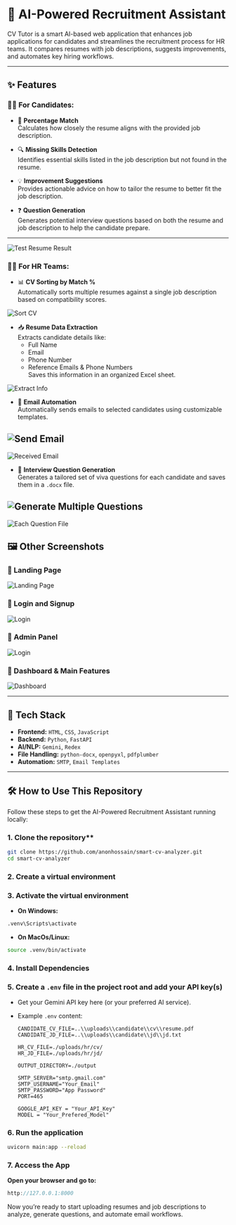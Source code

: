 # 🧠 AI-Powered Recruitment Assistant

CV Tutor is a smart AI-based web application that enhances job applications for candidates and streamlines the recruitment process for HR teams. It compares resumes with job descriptions, suggests improvements, and automates key hiring workflows.

---

## ✨ Features

### 👨‍💼 For Candidates:

- 🔢 **Percentage Match**  
  Calculates how closely the resume aligns with the provided job description.

- 🔍 **Missing Skills Detection**  
  Identifies essential skills listed in the job description but not found in the resume.

- 💡 **Improvement Suggestions**  
  Provides actionable advice on how to tailor the resume to better fit the job description.

- ❓ **Question Generation**  
  Generates potential interview questions based on both the resume and job description to help the candidate prepare.

---
![Test Resume Result](https://github.com/anonhossain/cv_project/blob/main/screenshots/12%20Test%20resume%20result.PNG)

### 🧑‍💻 For HR Teams:

- 📊 **CV Sorting by Match %**  
  Automatically sorts multiple resumes against a single job description based on compatibility scores.

![Sort CV](https://github.com/anonhossain/cv_project/blob/main/screenshots/5.%20Analyze%20CV.PNG)

- 📥 **Resume Data Extraction**  
  Extracts candidate details like:
  - Full Name
  - Email
  - Phone Number
  - Reference Emails & Phone Numbers  
  Saves this information in an organized Excel sheet.

![Extract Info](https://github.com/anonhossain/cv_project/blob/main/screenshots/6.Extract%20info.PNG)

- 📧 **Email Automation**  
  Automatically sends emails to selected candidates using customizable templates.

![Send Email](https://github.com/anonhossain/cv_project/blob/main/screenshots/9.2.PNG)
----
![Received Email](https://github.com/anonhossain/cv_project/blob/main/screenshots/9.3.PNG)

- 📄 **Interview Question Generation**  
  Generates a tailored set of viva questions for each candidate and saves them in a `.docx` file.

![Generate Multiple Questions](https://github.com/anonhossain/cv_project/blob/main/screenshots/11%20Generate%20Question%20Output.PNG)
----
![Each Question File](https://github.com/anonhossain/cv_project/blob/main/screenshots/7.Generate%20Q.PNG)

## 🖼️ Other Screenshots

### 📌 Landing Page
![Landing Page](https://github.com/anonhossain/cv_project/blob/main/screenshots/1.PNG)

### 📌 Login and Signup
![Login](https://github.com/anonhossain/cv_project/blob/main/screenshots/3.PNG)

### 📌 Admin Panel
![Login](https://github.com/anonhossain/cv_project/blob/main/screenshots/Admin%20credential%20change.PNG)

### 📌 Dashboard & Main Features
![Dashboard](https://github.com/anonhossain/cv_project/blob/main/screenshots/4%20hrbody.PNG)

---

## 🚀 Tech Stack

- **Frontend:** `HTML`, `CSS`, `JavaScript`
- **Backend:** `Python`, `FastAPI`
- **AI/NLP:** `Gemini`, `Redex`
- **File Handling:** `python-docx`, `openpyxl`, `pdfplumber`
- **Automation:** `SMTP`, `Email Templates`

---

## 🛠️ How to Use This Repository

Follow these steps to get the AI-Powered Recruitment Assistant running locally:

### 1. Clone the repository**  
```bash
git clone https://github.com/anonhossain/smart-cv-analyzer.git
cd smart-cv-analyzer
```
### 2. Create a virtual environment 

### 3. Activate the virtual environment 
- **On Windows:**

```bash
.venv\Scripts\activate
```

- **On MacOs/Linux:**

```bash
source .venv/bin/activate
```
  
### 4. Install Dependencies
### 5. Create a `.env` file in the project root and add your API key(s)
- Get your Gemini API key here (or your preferred AI service).
- Example `.env` content:
  
  ``` env
  CANDIDATE_CV_FILE=..\\uploads\\candidate\\cv\\resume.pdf
  CANDIDATE_JD_FILE=..\\uploads\\candidate\\jd\\jd.txt

  HR_CV_FILE=./uploads/hr/cv/
  HR_JD_FILE=./uploads/hr/jd/

  OUTPUT_DIRECTORY=./output

  SMTP_SERVER="smtp.gmail.com"
  SMTP_USERNAME="Your_Email"
  SMTP_PASSWORD="App Password"
  PORT=465

  GOOGLE_API_KEY = "Your_API_Key"
  MODEL = "Your_Prefered_Model"
  
  ```
### 6. Run the application

```bash
uvicorn main:app --reload
```

### 7. Access the App
**Open your browser and go to:**

```cpp
http://127.0.0.1:8000
```

Now you’re ready to start uploading resumes and job descriptions to analyze, generate questions, and automate email workflows.

